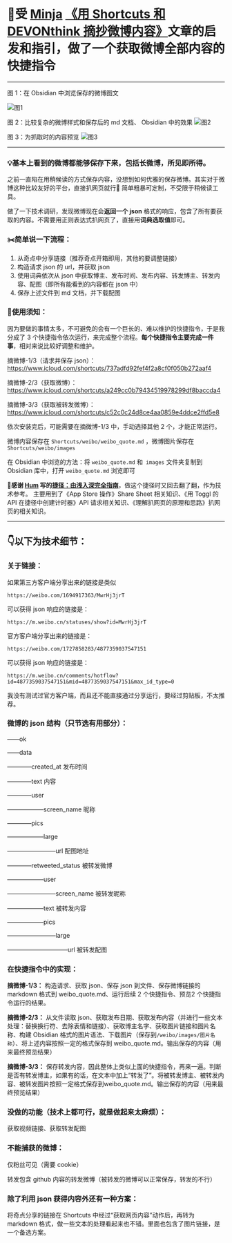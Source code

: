 # 🌟受 [Minja](https://utgd.net/author/10002) [《用 Shortcuts 和 DEVONthink 摘抄微博内容》](https://utgd.net/article/20106)文章的启发和指引，做了一个获取微博全部内容的快捷指令

----

图 1：在 Obsidian 中浏览保存的微博图文

![图1](https://github.com/erpwibw/Automation-gallery/blob/main/Shortcuts%20%E5%BF%AB%E6%8D%B7%E6%8C%87%E4%BB%A4/%E4%BF%9D%E5%AD%98%E5%BE%AE%E5%8D%9A/obsidian_preview.gif)

图 2：比较复杂的微博样式和保存后的 md 文档、 Obsidian 中的效果
![图2](https://user-images.githubusercontent.com/23517447/227451752-1b10ee45-09c1-456b-afb8-8af561fecacb.jpg)


图 3：为抓取时的内容预览
![图3](https://user-images.githubusercontent.com/23517447/227451781-65d93045-22ee-4919-a7bd-4ff579e5cf71.jpg)


----

### 💡基本上看到的微博都能够保存下来，包括长微博，**所见即所得**。

之前一直陷在用稍候读的方式保存内容，没想到如何优雅的保存微博。其实对于微博这种比较友好的平台，直接扒网页就行🤣 简单粗暴可定制，不受限于稍候读工具。

做了一下技术调研，发现微博现在会**返回一个 json** 格式的响应，包含了所有要获取的内容。不需要用正则表达式扒网页了，直接用**词典选取值**即可。

### ✂️简单说一下流程：
1. 从奇点中分享链接（推荐奇点开箱即用，其他的要调整链接）
2. 构造请求 json 的 url，并获取 json
3. 使用词典依次从 json 中获取博主、发布时间、发布内容、转发博主、转发内容、配图（即所有能看到的内容都在 json 中）
4. 保存上述文件到 md 文档，并下载配图

### 📜使用须知：
因为要做的事情太多，不可避免的会有一个巨长的、难以维护的快捷指令，于是我分成了 3 个快捷指令依次运行，来完成整个流程。**每个快捷指令主要完成一件事**，相对来说比较好调整和维护。

摘微博-1/3（请求并保存 json）：https://www.icloud.com/shortcuts/737adfd92fef4f2a8cf0f050b272aaf4

摘微博-2/3（获取微博）：https://www.icloud.com/shortcuts/a249cc0b79434519978299df8baccda4

摘微博-3/3（获取被转发微博）：https://www.icloud.com/shortcuts/c52c0c24d8ce4aa0859e4ddce2ffd5e8

依次安装完后，可能需要在摘微博-1/3 中，手动选择其他 2 个，才能正常运行。

微博内容保存在 `Shortcuts/weibo/weibo_quote.md` ，微博图片保存在 `Shortcuts/weibo/images`

在 Obsidian 中浏览的方法：将 `weibo_quote.md` 和` images` 文件夹复制到 Obsidian 库中，打开 `weibo_quote.md` 浏览即可

🙏**感谢 [Hum](https://utgd.net/author/10031) 写的[捷径：由浅入深完全指南](https://sspai.com/series/68)**，做这个捷径时又回去翻了翻，作为技术参考。
主要用到了《App Store 操作》Share Sheet 相关知识、《用 Toggl 的 API 在捷径中创建计时器》API 请求相关知识、《理解扒网页的原理和思路》扒网页的相关知识。

---
## 👇以下为技术细节：
### 关于链接：
如果第三方客户端分享出来的链接是类似

`https://weibo.com/1694917363/MwrHj3jrT`

可以获得 json 响应的链接是：

`https://m.weibo.cn/statuses/show?id=MwrHj3jrT`

官方客户端分享出来的链接是：

`https://weibo.com/1727858283/4877359037547151`

可以获得 json 响应的链接是：

`https://m.weibo.cn/comments/hotflow?id=4877359037547151&mid=4877359037547151&max_id_type=0`

我没有测试过官方客户端，而且还不能直接通过分享运行，要经过剪贴板，不太推荐。

### 微博的 json 结构（只节选有用部分）：
——ok

——data

————created_at 发布时间

————text 内容

————user

——————screen_name 昵称

————pics

——————large

————————url 配图地址

————retweeted_status 被转发微博

——————user

————————screen_name 被转发昵称

——————text 被转发内容

——————pics

————————large

——————————url 被转发配图

### 在快捷指令中的实现：
**摘微博-1/3：** 构造请求、获取 json、保存 json 到文件、保存微博链接的 markdown 格式到 weibo_quote.md、运行后续 2 个快捷指令、预览2 个快捷指令运行的结果。

**摘微博-2/3：** 从文件读取 json、获取发布日期、获取发布内容（并进行一些文本处理：替换换行符、去除表情和链接）、获取博主名字、获取图片链接和图片名称、构建 Obsidian 格式的图片语法、下载图片（保存到`/weibo/images/图片名称`）、将上述内容按照一定的格式保存到 weibo_quote.md。输出保存的内容（用来最终预览结果）

**摘微博-3/3：** 保存转发内容，因此整体上类似上面的快捷指令，再来一遍。判断是否有转发博主，如果有的话，在文本中加上“转发了”。将被转发博主、被转发内容、被转发图片按照一定格式保存到weibo_quote.md。输出保存的内容（用来最终预览结果）

### 没做的功能（技术上都可行，就是做起来太麻烦）：
获取视频链接、获取转发配图

### 不能捕获的微博：
仅粉丝可见（需要 cookie）

转发包含 github 内容的转发微博（被转发的微博可以正常保存，转发的不行）

### 除了利用 json 获得内容外还有一种方案：
将奇点分享的链接在 Shortcuts 中经过“获取网页内容”动作后，再转为 markdown 格式，做一些文本的处理看起来也不错。里面也包含了图片链接，是一个备选方案。 
